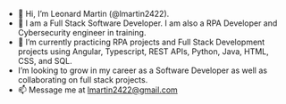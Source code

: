 - 👋 Hi, I’m Leonard Martin (@lmartin2422).
- 👀 I am a Full Stack Software Developer. I am also a RPA Developer and Cybersecurity engineer in training.
- 🌱 I’m currently practicing RPA projects and Full Stack Development projects using Angular, Typescript, REST APIs, Python, Java, HTML, CSS, and SQL. 
- I’m looking to grow in my career as a Software Developer as well as collaborating on full stack projects.
- 📫 Message me at lmartin2422@gmail.com

<!---
lmartin2422/lmartin2422 is a ✨ special ✨ repository because its `README.md` (this file) appears on your GitHub profile.
You can click the Preview link to take a look at your changes.
--->
